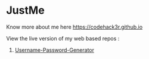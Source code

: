 # JustMe
Know more about me here https://codehack3r.github.io

View the live version of my web based repos :
1. <a href="https://codehack3r.github.io/Username-Password-Generator" target="_blank">Username-Password-Generator</a>  
